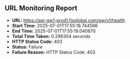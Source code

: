 ## URL Monitoring Report

- **URL:** https://api-gw1-prod1.fisglobal.com/gw/v1/health
- **Start Time:** 2025-07-01T17:55:18.744566
- **End Time:** 2025-07-01T17:55:19.040870
- **Total Time Taken:** 0.296304 seconds
- **HTTP Status Code:** 403
- **Status:** Failure
- **Failure Reason:** HTTP Status Code: 403
